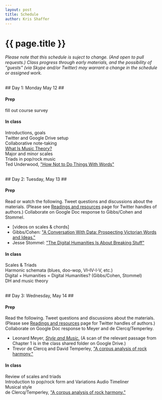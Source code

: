 ```yaml
---
layout: post
title: Schedule
author: Kris Shaffer
---
```


# {{ page.title }} #

*Please note that this schedule is suject to change. (And open to pull requests.) Class progress through early materials, and the possibility of "guests" (via Skype and/or Twitter) may warrant a change in the schedule or assigned work.*

<br/>
## Day 1: Monday May 12 ##

#### Prep ####

fill out course survey

#### In class ####

Introductions, goals  
Twitter and Google Drive setup  
Collaborative note-taking  
[What Is Music Theory?](http://www.hybridpedagogy.com/page-two/music-theory/)  
Major and minor scales  
Triads in pop/rock music  
Ted Underwood, ["How Not to Do Things With Words"](http://tedunderwood.com/2012/08/25/how-not-to-do-things-with-words/)

<br/>
## Day 2: Tuesday, May 13 ##

#### Prep ####

Read or watch the following. Tweet questions and discussions about the materials. (Please see [Readings and resources](readings.html) page for Twitter handles of authors.) Collaborate on Google Doc response to Gibbs/Cohen and Stommel.

- [videos on scales & chords]  
- Gibbs/Cohen: ["A Conversation With Data: Prospecting Victorian Words and Ideas."](http://muse.jhu.edu/journals/victorian_studies/v054/54.1.gibbs.html)  
- Jesse Stommel: ["The Digital Humanities Is About Breaking Stuff"](http://www.hybridpedagogy.com/journal/the-digital-humanities-is-about-breaking-stuff/)  

#### In class ####

Scales & Triads  
Harmonic schemata (blues, doo-wop, VI–IV-I-V, etc.)  
Digital + Humanities = Digital Humanities? (Gibbs/Cohen, Stommel)  
DH and music theory

<br/>
## Day 3: Wednesday, May 14 ##

#### Prep ####

Read the following. Tweet questions and discussions about the materials. (Please see [Readings and resources](readings.html) page for Twitter handles of authors.) Collaborate on Google Doc response to Meyer and de Clercq/Temperley.

- Leonard Meyer, [*Style and Music.*](https://openlibrary.org/works/OL3267613W/Style_and_music) (A scan of the relevant passage from Chapter 1 is in the class shared folder on Google Drive.)  
- Trevor de Clercq and David Temperley, ["A corpus analysis of rock harmony."](http://dx.doi.org/10.1017/S026114301000067X)

#### In class ####

Review of scales and triads  
Introduction to pop/rock form and Variations Audio Timeliner  
Musical style  
de Clercq/Temperley, ["A corpus analysis of rock harmony."](http://dx.doi.org/10.1017/S026114301000067X)


<!--
## Day 4: Thursday, May 15 ##

#### Prep ####

#### In class ####


## Day 5: Friday, May 16 ##

#### Prep ####

#### In class ####


## Day 6: Monday, May 19 ##



## Day 7: Tuesday, May 20 ##



## Day 8: Wednesday, May 21 ##



## Day 9: Thursday, May 22 ##



## Day 10: Friday, May 23 ##



## Day 11: Tuesday, May 27 ##



## Day 12: Wednesday, May 28 ##



## Day 13: Thursday, May 29 ##



## Day 14: Friday, May 30 ##



-->